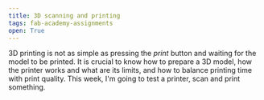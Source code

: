 ```yaml
---
title: 3D scanning and printing
tags: fab-academy-assignments
open: True
---
```


3D printing is not as simple as pressing the *print* button and waiting for the model to be printed. It is crucial to know how to prepare a 3D model, how the printer works and what are its limits, and how to balance printing time with print quality. This week, I'm going to test a printer, scan and print something.

